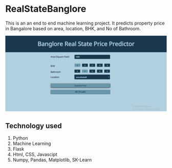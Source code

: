 # RealStateBanglore
This is an an end to end machine learning project. It predicts property price in Bangalore based on area, location, BHK, and No of Bathroom.

![app_view](https://github.com/Sunnyio/RealStateBanglore/blob/master/client/app.png?raw=true)
## Technology used
1. Python
2. Machine Learning
3. Flask
4. Html, CSS, Javascipt
5. Numpy, Pandas, Matplotlib, SK-Learn
